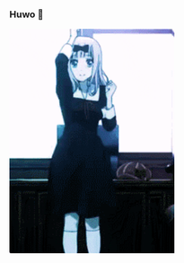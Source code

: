 ### Huwo 👋

<div align="center">
<img height="400" alt="GIF" align="left" src="https://github.com/ZhengC1/ZhengC1/blob/main/assets/chika.gif">
</div>

</br>
</br>
</br>


<!--
Here are some ideas to get you started:

- 🔭 I’m currently working on ...
- 🌱 I’m currently learning ...
- 👯 I’m looking to collaborate on ...
- 🤔 I’m looking for help with ...
- 💬 Ask me about ...
- 📫 How to reach me: ...
- 😄 Pronouns: ...
- ⚡ Fun fact: ...
-->
